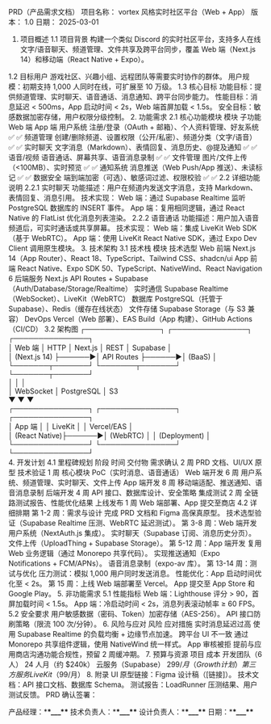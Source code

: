 PRD（产品需求文档）
项目名称： vortex 风格实时社区平台（Web + App）
版本： 1.0
日期： 2025-03-01

1. 项目概述
   1.1 项目背景
   构建一个类似 Discord 的实时社区平台，支持多人在线文字/语音聊天、频道管理、文件共享及跨平台同步，覆盖 Web 端（Next.js 14）和移动端（React Native + Expo）。

1.2 目标用户
游戏社区、兴趣小组、远程团队等需要实时协作的群体。
用户规模：初期支持 1,000 人同时在线，可扩展至 10 万级。
1.3 核心目标
功能目标：提供频道管理、实时聊天、语音通话、消息通知、跨平台同步能力。
性能目标：消息延迟 < 500ms，App 启动时间 < 2s，Web 端首屏加载 < 1.5s。
安全目标：敏感数据加密存储，用户权限分级控制。 2. 功能需求
2.1 核心功能模块
模块 子功能 Web 端 App 端
用户系统 注册/登录（OAuth + 邮箱）、个人资料管理、好友系统 ✅ ✅
频道管理 创建/删除频道、设置权限（公开/私密）、频道分类（文字/语音） ✅ ✅
实时聊天 文字消息（Markdown）、表情回复、消息历史、@提及通知 ✅ ✅
语音/视频 语音通话、屏幕共享、语音消息录制 ✅ ✅
文件管理 图片/文件上传（<100MB）、实时预览 ✅ ✅
通知系统 消息推送（Web Push/App 推送）、未读标记 ✅ ✅
数据安全 端到端加密（可选）、敏感词过滤、权限校验 ✅ ✅
2.2 详细功能说明
2.2.1 实时聊天
功能描述：用户在频道内发送文字消息，支持 Markdown、表情回复、消息引用。
技术实现：
Web 端：通过 Supabase Realtime 监听 PostgreSQL 数据库的 INSERT 事件。
App 端：复用相同逻辑，通过 React Native 的 FlatList 优化消息列表渲染。
2.2.2 语音通话
功能描述：用户加入语音频道后，可实时通话或共享屏幕。
技术实现：
Web 端：集成 LiveKit Web SDK（基于 WebRTC）。
App 端：使用 LiveKit React Native SDK，通过 Expo Dev Client 调用原生模块。 3. 技术架构
3.1 技术栈
模块 技术选型
Web 前端 Next.js 14（App Router）、React 18、TypeScript、Tailwind CSS、shadcn/ui
App 前端 React Native、Expo SDK 50、TypeScript、NativeWind、React Navigation 6
后端服务 Next.js API Routes + Supabase（Auth/Database/Storage/Realtime）
实时通信 Supabase Realtime（WebSocket）、LiveKit（WebRTC）
数据库 PostgreSQL（托管于 Supabase）、Redis（缓存在线状态）
文件存储 Supabase Storage（与 S3 兼容）
DevOps Vercel（Web 部署）、EAS Build（App 构建）、GitHub Actions（CI/CD）
3.2 架构图
┌───────────────┐ ┌───────────────┐ ┌───────────────┐  
│ Web 端 │ HTTP │ Next.js │ REST │ Supabase │  
│ (Next.js 14) ├──────►│ API Routes ├──────►│ (BaaS) │  
└───────┬───────┘ └───────┬───────┘ └───────┬───────┘  
 │ │ │  
 │ WebSocket │ PostgreSQL │ S3  
 ▼ ▼ ▼  
┌───────────────┐ ┌───────────────┐ ┌───────────────┐  
│ App 端 │ │ LiveKit │ │ Vercel/EAS │  
│ (React Native)├──────►│ (WebRTC) │ │ (Deployment) │  
└───────────────┘ └───────────────┘ └───────────────┘  
4. 开发计划
4.1 里程碑规划
阶段 时间 交付物
需求确认 2 周 PRD 文档、UI/UX 原型
技术验证 1 周 核心模块 PoC（实时消息、语音通话）
Web 端开发 6 周 用户系统、频道管理、实时聊天、文件上传
App 端开发 8 周 移动端适配、推送通知、语音消息录制
后端开发 4 周 API 接口、数据库设计、安全策略
集成测试 2 周 全链路测试报告、性能优化结果
上线发布 1 周 Web 端部署、App 提交至商店
4.2 详细排期
第 1-2 周：需求与设计
完成 PRD 文档和 Figma 高保真原型。
技术选型验证（Supabase Realtime 压测、WebRTC 延迟测试）。
第 3-8 周：Web 端开发
用户系统（NextAuth.js 集成）。
实时聊天（Supabase 订阅、消息历史分页）。
文件上传（UploadThing + Supabase Storage）。
第 5-12 周：App 端开发
复用 Web 业务逻辑（通过 Monorepo 共享代码）。
实现推送通知（Expo Notifications + FCM/APNs）。
语音消息录制（expo-av 库）。
第 13-14 周：测试与优化
压力测试：模拟 1,000 用户同时发送消息。
性能优化：App 启动时间优化至 < 2s。
第 15 周：上线
Web 端部署至 Vercel。
App 提交至 App Store 和 Google Play。 5. 非功能需求
5.1 性能指标
Web 端：Lighthouse 评分 > 90，首屏加载时间 < 1.5s。
App 端：冷启动时间 < 2s，消息列表滚动帧率 ≥ 60 FPS。
5.2 安全要求
用户敏感数据（密码、Token）加密存储（AES-256）。
API 接口防刷策略（限流 100 次/分钟）。 6. 风险与应对
风险 应对措施
实时消息延迟过高 使用 Supabase Realtime 的负载均衡 + 边缘节点加速。
跨平台 UI 不一致 通过 Monorepo 共享组件逻辑，使用 NativeWind 统一样式。
App 审核被拒 提前与应用商店沟通功能合规性，预留 2 周缓冲期。 7. 预算与资源
项目 成本
开发团队（6 人） 24 人月（约 $240k）
云服务（Supabase） $299/月（Growth 计划）
第三方服务 LiveKit（$99/月） 8. 附录
UI 原型链接：Figma 设计稿（[链接]）。
技术文档：API 接口文档、数据库 Schema。
测试报告：LoadRunner 压测结果、用户测试反馈。
PRD 确认签署：

产品经理：\***\*\_\_\_\*\***
技术负责人：\***\*\_\_\_\*\***
设计负责人：\***\*\_\_\_\*\***
日期：\***\*\_\_\_\*\***
